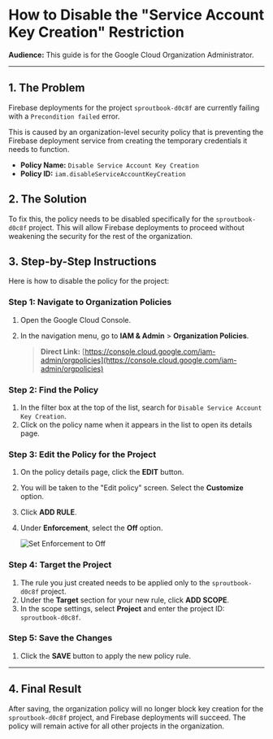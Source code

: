 # How to Disable the "Service Account Key Creation" Restriction

**Audience:** This guide is for the Google Cloud Organization Administrator.

---

## 1. The Problem

Firebase deployments for the project `sproutbook-d0c8f` are currently failing with a `Precondition failed` error. 

This is caused by an organization-level security policy that is preventing the Firebase deployment service from creating the temporary credentials it needs to function.

- **Policy Name:** `Disable Service Account Key Creation`
- **Policy ID:** `iam.disableServiceAccountKeyCreation`

## 2. The Solution

To fix this, the policy needs to be disabled specifically for the `sproutbook-d0c8f` project. This will allow Firebase deployments to proceed without weakening the security for the rest of the organization.

## 3. Step-by-Step Instructions

Here is how to disable the policy for the project:

### Step 1: Navigate to Organization Policies

1.  Open the Google Cloud Console.
2.  In the navigation menu, go to **IAM & Admin** > **Organization Policies**.

    > **Direct Link:** [https://console.cloud.google.com/iam-admin/orgpolicies](https://console.cloud.google.com/iam-admin/orgpolicies)

### Step 2: Find the Policy

1.  In the filter box at the top of the list, search for `Disable Service Account Key Creation`.
2.  Click on the policy name when it appears in the list to open its details page.

### Step 3: Edit the Policy for the Project

1.  On the policy details page, click the **EDIT** button.
2.  You will be taken to the "Edit policy" screen. Select the **Customize** option.
3.  Click **ADD RULE**.
4.  Under **Enforcement**, select the **Off** option.

    ![Set Enforcement to Off](https://storage.googleapis.com/agent-ux-screenshots/org-policy-enforcement-off.png)

### Step 4: Target the Project

1.  The rule you just created needs to be applied only to the `sproutbook-d0c8f` project.
2.  Under the **Target** section for your new rule, click **ADD SCOPE**.
3.  In the scope settings, select **Project** and enter the project ID: `sproutbook-d0c8f`.

### Step 5: Save the Changes

1.  Click the **SAVE** button to apply the new policy rule.

---

## 4. Final Result

After saving, the organization policy will no longer block key creation for the `sproutbook-d0c8f` project, and Firebase deployments will succeed. The policy will remain active for all other projects in the organization.
